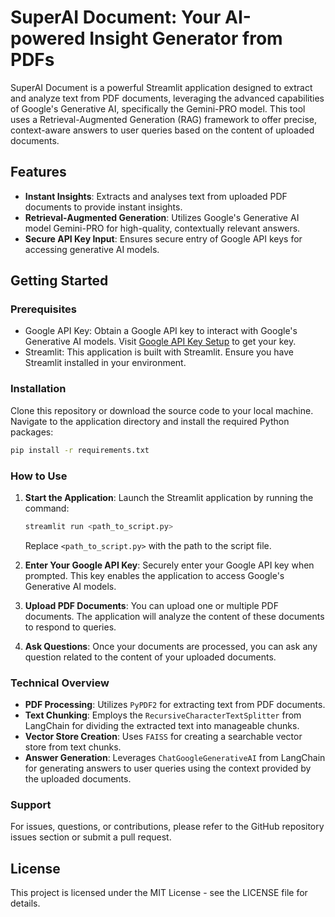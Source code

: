 

# SuperAI Document: Your AI-powered Insight Generator from PDFs

SuperAI Document is a powerful Streamlit application designed to extract and analyze text from PDF documents, leveraging the advanced capabilities of Google's Generative AI, specifically the Gemini-PRO model. This tool uses a Retrieval-Augmented Generation (RAG) framework to offer precise, context-aware answers to user queries based on the content of uploaded documents.

## Features

- **Instant Insights**: Extracts and analyses text from uploaded PDF documents to provide instant insights.
- **Retrieval-Augmented Generation**: Utilizes Google's Generative AI model Gemini-PRO for high-quality, contextually relevant answers.
- **Secure API Key Input**: Ensures secure entry of Google API keys for accessing generative AI models.

## Getting Started

### Prerequisites

- Google API Key: Obtain a Google API key to interact with Google's Generative AI models. Visit [Google API Key Setup](https://makersuite.google.com/app/apikey) to get your key.
- Streamlit: This application is built with Streamlit. Ensure you have Streamlit installed in your environment.

### Installation

Clone this repository or download the source code to your local machine. Navigate to the application directory and install the required Python packages:

```bash
pip install -r requirements.txt
```

### How to Use

1. **Start the Application**: Launch the Streamlit application by running the command:
    ```bash
    streamlit run <path_to_script.py>
    ```
    Replace `<path_to_script.py>` with the path to the script file.

2. **Enter Your Google API Key**: Securely enter your Google API key when prompted. This key enables the application to access Google's Generative AI models.

3. **Upload PDF Documents**: You can upload one or multiple PDF documents. The application will analyze the content of these documents to respond to queries.

4. **Ask Questions**: Once your documents are processed, you can ask any question related to the content of your uploaded documents.

### Technical Overview

- **PDF Processing**: Utilizes `PyPDF2` for extracting text from PDF documents.
- **Text Chunking**: Employs the `RecursiveCharacterTextSplitter` from LangChain for dividing the extracted text into manageable chunks.
- **Vector Store Creation**: Uses `FAISS` for creating a searchable vector store from text chunks.
- **Answer Generation**: Leverages `ChatGoogleGenerativeAI` from LangChain for generating answers to user queries using the context provided by the uploaded documents.


### Support

For issues, questions, or contributions, please refer to the GitHub repository issues section or submit a pull request.

## License

This project is licensed under the MIT License - see the LICENSE file for details.

